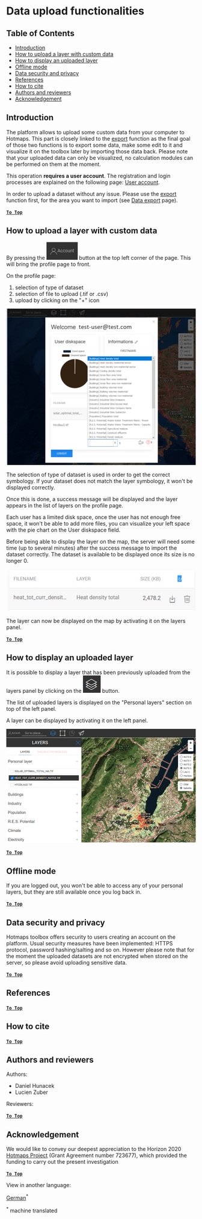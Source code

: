 <h1>Data upload functionalities</h1>

## Table of Contents

- [Introduction](#introduction)
- [How to upload a layer with custom data](#how-to-upload-a-layer-with-custom-data)
- [How to display an uploaded layer](#how-to-display-an-uploaded-layer)
- [Offline mode](#offline-mode)
- [Data security and privacy](#data-security-and-privacy)
- [References](#references)
- [How to cite](#how-to-cite)
- [Authors and reviewers](#authors-and-reviewers)
- [Acknowledgement](#acknowledgement)

## Introduction

The platform allows to upload some custom data from your computer to Hotmaps. This part is closely linked to the [export](Data-export-functionalities) function as the final goal of those two functions is to export some data, make some edit to it and visualize it on the toolbox later by importing those data back. Please note that your uploaded data can only be visualized, no calculation modules can be performed on them at the moment.

This operation **requires a user account**. The registration and login processes are explained on the following page: [User account](Introduction-to-user-interface#Connect).

In order to upload a dataset without any issue. Please use the [export](Data-export-functionalities) function first, for the area you want to import (see [Data export](Data-export-functionalities) page).

[**`To Top`**](#table-of-contents)

## How to upload a layer with custom data

By pressing the ![account button](images/account-btn.png) button at the top left corner of the page. This will bring the profile page to front. 

On the profile page:

1. selection of type of dataset
2. selection of file to upload (.tif or .csv)
3. upload by clicking on the "+" icon

![profile page upload](images/profile-upload.png)

The selection of type of dataset is used in order to get the correct symbology. If your dataset does not match the layer symbology, it won't be displayed correctly.

Once this is done, a success message will be displayed and the layer appears in the list of layers on the profile page.

Each user has a limited disk space, once the user has not enough free space, it won't be able to add more files, you can visualize your left space with the pie chart on the User diskspace field.

Before being able to display the layer on the map, the server will need some time (up to several minutes) after the success message to import the dataset correctly. The dataset is available to be displayed once its size is no longer 0.

![upload_complete](images/upload_complete.png)

The layer can now be displayed on the map by activating it on the layers panel. 

[**`To Top`**](#table-of-contents)

## How to display an uploaded layer

It is possible to display a layer that has been previously uploaded from the layers panel by clicking on the ![layers button](images/layers-btn.png) button.

The list of uploaded layers is displayed on the "Personal layers" section on top of the left panel.

A layer can be displayed by activating it on the left panel.

![upload display layer](images/upload-layers.png)

[**`To Top`**](#table-of-contents)

## Offline mode

If you are logged out, you won't be able to access any of your personal layers, but they are still available once you log back in.

[**`To Top`**](#table-of-contents)

## Data security and privacy

Hotmaps toolbox offers security to users creating an account on the platform. Usual security measures have been implemented: HTTPS protocol, password hashing/salting and so on. However please note that for the moment the uploaded datasets are not encrypted when stored on the server, so please avoid uploading sensitive data. 

[**`To Top`**](#table-of-contents)

## References

[**`To Top`**](#table-of-contents)

## How to cite

[**`To Top`**](#table-of-contents)

## Authors and reviewers

Authors:

- Daniel Hunacek
- Lucien Zuber

Reviewers:

[**`To Top`**](#table-of-contents)

## Acknowledgement

We would like to convey our deepest appreciation to the Horizon 2020 [Hotmaps Project](https://www.hotmaps-project.eu) (Grant Agreement number 723677), which provided the funding to carry out the present investigation

[**`To Top`**](#table-of-contents)


<!--- THIS IS A SUPER UNIQUE IDENTIFIER -->

View in another language:

 [German](../de/Data-upload-functionalities)<sup>\*</sup> 

<sup>\*</sup> machine translated
